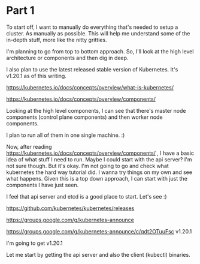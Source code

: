 # Part 1

To start off, I want to manually do everything that's needed to setup a cluster.
As manually as possible. This will help me understand some of the in-depth
stuff, more like the nitty gritties.

I'm planning to go from top to bottom approach. So, I'll look at the high level
architecture or components and then dig in deep.

I also plan to use the latest released stable version of Kubernetes. It's
v1.20.1 as of this writing.

https://kubernetes.io/docs/concepts/overview/what-is-kubernetes/

https://kubernetes.io/docs/concepts/overview/components/

Looking at the high level components, I can see that there's master node
components (control plane components) and then worker node components.

I plan to run all of them in one single machine. :)

Now, after reading https://kubernetes.io/docs/concepts/overview/components/ , I
have a basic idea of what stuff I need to run. Maybe I could start with the
api server? I'm not sure though. But it's okay. I'm not going to go and check
what kubernetes the hard way tutorial did. I wanna try things on my own and see
what happens. Given this is a top down approach, I can start with just the
components I have just seen.

I feel that api server and etcd is a good place to start. Let's see :)

https://github.com/kubernetes/kubernetes/releases

https://groups.google.com/g/kubernetes-announce

https://groups.google.com/g/kubernetes-announce/c/qdt2OTuuFsc v1.20.1

I'm going to get v1.20.1

Let me start by getting the api server and also the client (kubectl) binaries.
